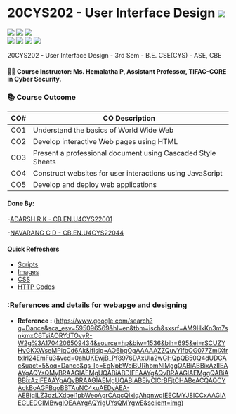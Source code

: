 # 20CYS202 - User Interface Design ![](https://img.shields.io/badge/-Live-green)
![](https://img.shields.io/badge/Batch-22CYS-lightgreen) ![](https://img.shields.io/badge/UG-blue) ![](https://img.shields.io/badge/Subject-UID-blue) <br/>
![](https://img.shields.io/badge/Lecture-1-orange) ![](https://img.shields.io/badge/Practical-3-orange) ![](https://img.shields.io/badge/Credits-2-orange) ![](https://img.shields.io/badge/Additional_Coverage-GitHub-purple)

20CYS202  - User Interface Design - 3rd Sem - B.E. CSE(CYS) - ASE, CBE

#### :teacher: Course Instructor:  Ms. Hemalatha P, Assistant Professor, TIFAC-CORE in Cyber Security.

### :books: Course Outcome

| CO#  | CO Description |
|------|----------------|
| CO1 | Understand the basics of World Wide Web |
| CO2 | Develop interactive Web pages using HTML |
| CO3 | Present a professional document using Cascaded Style Sheets |
| CO4 | Construct websites for user interactions using JavaScript |
| CO5 | Develop and deploy web applications | 

#### Done By:
-[ADARSH R K - CB.EN.U4CYS22001](https://adarshrk31.github.io)

-[NAVARANG C D - CB.EN.U4CYS22044](https://navarang03.github.io)

#### Quick Refreshers

- [Scripts](https://github.com/Amrita-TIFAC-Cyber-Blockchain/20CYS202-User_Interface_Design/tree/main/Assignments/CB.EN.U4CYS22001/ui/js)
- [Images](https://github.com/Amrita-TIFAC-Cyber-Blockchain/20CYS202-User_Interface_Design/tree/main/Assignments/CB.EN.U4CYS22001/ui/images)
- [CSS](https://github.com/Amrita-TIFAC-Cyber-Blockchain/20CYS202-User_Interface_Design/tree/main/Assignments/CB.EN.U4CYS22001/ui/css)
- [HTTP Codes](https://github.com/Amrita-TIFAC-Cyber-Blockchain/20CYS202-User_Interface_Design/tree/main/Assignments/CB.EN.U4CYS22001/ui/html)

### :References and details for webapge and designing
 - **Reference :** (https://www.google.com/search?q=Dance&sca_esv=595096569&hl=en&tbm=isch&sxsrf=AM9HkKn3m7snkmxC6TsiAORYdTOvyR-W2g%3A1704206509434&source=hp&biw=1536&bih=695&ei=rSCUZYHyGKXWseMPiqCd6Ak&iflsig=AO6bgOgAAAAAZZQuvYlfbOG077ZmlXfrtxIrl24EmFu3&ved=0ahUKEwjB_Pf8976DAxUla2wGHQpQB50Q4dUDCAc&uact=5&oq=Dance&gs_lp=EgNpbWciBURhbmNlMggQABiABBixAzIIEAAYgAQYsQMyBRAAGIAEMgUQABiABDIFEAAYgAQyBRAAGIAEMggQABiABBixAzIFEAAYgAQyBRAAGIAEMgUQABiABEiyClCrBFjtCHABeACQAQCYAckBoAGFBqoBBTAuNC4xuAEDyAEA-AEBigILZ3dzLXdpei1pbWeoAgrCAgcQIxjqAhgnwgIEECMYJ8ICCxAAGIAEGLEDGIMBwgIOEAAYgAQYigUYsQMYgwE&sclient=img)
